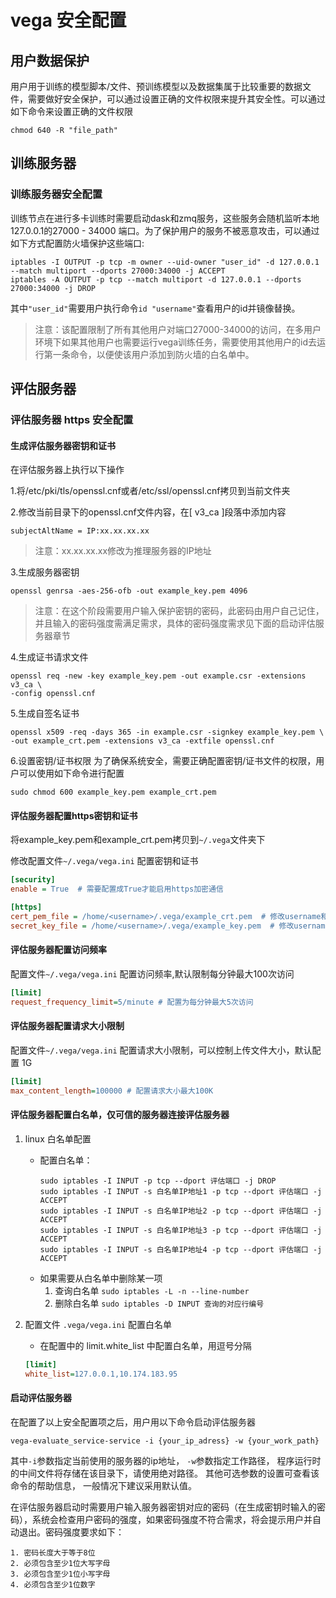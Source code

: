 # vega 安全配置
## 用户数据保护
用户用于训练的模型脚本/文件、预训练模型以及数据集属于比较重要的数据文件，需要做好安全保护，可以通过设置正确的文件权限来提升其安全性。可以通过如下命令来设置正确的文件权限
```
chmod 640 -R "file_path"
```
## 训练服务器
### 训练服务器安全配置
训练节点在进行多卡训练时需要启动dask和zmq服务，这些服务会随机监听本地127.0.0.1的27000 - 34000 端口。为了保护用户的服务不被恶意攻击，可以通过如下方式配置防火墙保护这些端口:

```
iptables -I OUTPUT -p tcp -m owner --uid-owner "user_id" -d 127.0.0.1 --match multiport --dports 27000:34000 -j ACCEPT
iptables -A OUTPUT -p tcp --match multiport -d 127.0.0.1 --dports 27000:34000 -j DROP
```
其中```"user_id"```需要用户执行命令```id "username"```查看用户的id并镜像替换。
> 注意：该配置限制了所有其他用户对端口27000-34000的访问，在多用户环境下如果其他用户也需要运行vega训练任务，需要使用其他用户的id去运行第一条命令，以便使该用户添加到防火墙的白名单中。
> 

## 评估服务器
### 评估服务器 https 安全配置
#### 生成评估服务器密钥和证书

在评估服务器上执行以下操作

1.将/etc/pki/tls/openssl.cnf或者/etc/ssl/openssl.cnf拷贝到当前文件夹

2.修改当前目录下的openssl.cnf文件内容，在[ v3_ca ]段落中添加内容
```
subjectAltName = IP:xx.xx.xx.xx
```
> 注意：xx.xx.xx.xx修改为推理服务器的IP地址
> 
3.生成服务器密钥
```
openssl genrsa -aes-256-ofb -out example_key.pem 4096
```
> 注意：在这个阶段需要用户输入保护密钥的密码，此密码由用户自己记住，并且输入的密码强度需满足需求，具体的密码强度需求见下面的启动评估服务器章节
> 
4.生成证书请求文件
```
openssl req -new -key example_key.pem -out example.csr -extensions v3_ca \
-config openssl.cnf
```
5.生成自签名证书
```
openssl x509 -req -days 365 -in example.csr -signkey example_key.pem \
-out example_crt.pem -extensions v3_ca -extfile openssl.cnf
```
6.设置密钥/证书权限
为了确保系统安全，需要正确配置密钥/证书文件的权限，用户可以使用如下命令进行配置
```
sudo chmod 600 example_key.pem example_crt.pem
```

#### 评估服务器配置https密钥和证书
将example_key.pem和example_crt.pem拷贝到```~/.vega```文件夹下

修改配置文件`~/.vega/vega.ini` 配置密钥和证书
```ini
[security]
enable = True  # 需要配置成True才能启用https加密通信

[https]
cert_pem_file = /home/<username>/.vega/example_crt.pem  # 修改username和证书文件名
secret_key_file = /home/<username>/.vega/example_key.pem  # 修改username和密钥文件名
```


#### 评估服务器配置访问频率
配置文件`~/.vega/vega.ini` 配置访问频率,默认限制每分钟最大100次访问
```ini
[limit]
request_frequency_limit=5/minute # 配置为每分钟最大5次访问
```

#### 评估服务器配置请求大小限制
配置文件`~/.vega/vega.ini` 配置请求大小限制，可以控制上传文件大小，默认配置 1G
```ini
[limit]
max_content_length=100000 # 配置请求大小最大100K 
```

#### 评估服务器配置白名单，仅可信的服务器连接评估服务器
1. linux 白名单配置
    * 配置白名单：
        ```
        sudo iptables -I INPUT -p tcp --dport 评估端口 -j DROP
        sudo iptables -I INPUT -s 白名单IP地址1 -p tcp --dport 评估端口 -j ACCEPT
        sudo iptables -I INPUT -s 白名单IP地址2 -p tcp --dport 评估端口 -j ACCEPT
        sudo iptables -I INPUT -s 白名单IP地址3 -p tcp --dport 评估端口 -j ACCEPT
        sudo iptables -I INPUT -s 白名单IP地址4 -p tcp --dport 评估端口 -j ACCEPT
       ```
    * 如果需要从白名单中删除某一项
        1. 查询白名单 ```sudo iptables -L -n --line-number```
        2. 删除白名单 ```sudo iptables -D INPUT 查询的对应行编号```

2. 配置文件 `.vega/vega.ini` 配置白名单
    * 在配置中的 limit.white_list 中配置白名单，用逗号分隔
    ```ini
    [limit]
    white_list=127.0.0.1,10.174.183.95
    ```

#### 启动评估服务器
在配置了以上安全配置项之后，用户用以下命令启动评估服务器

```vega-evaluate_service-service -i {your_ip_adress} -w {your_work_path}```

其中`-i`参数指定当前使用的服务器的ip地址， 
`-w`参数指定工作路径， 程序运行时的中间文件将存储在该目录下，请使用绝对路径。 其他可选参数的设置可查看该命令的帮助信息， 一般情况下建议采用默认值。

在评估服务器启动时需要用户输入服务器密钥对应的密码（在生成密钥时输入的密码），系统会检查用户密码的强度，如果密码强度不符合需求，将会提示用户并自动退出。密码强度要求如下：
```
1. 密码长度大于等于8位
2. 必须包含至少1位大写字母
3. 必须包含至少1位小写字母
4. 必须包含至少1位数字
```
